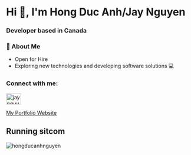 <h1 align="left">Hi 👋, I'm Hong Duc Anh/Jay Nguyen</h1>
<h3 align="left"> Developer based in Canada</h3>

### 🤖 About Me

- Open for Hire
- Exploring new technologies and developing software solutions 💻

<h3 align="left">Connect with me:</h3>
<p align="left">
<a href="https://www.linkedin.com/in/jaynguyen0606/" target="blank"><img align="center" src="https://cdn.jsdelivr.net/gh/devicons/devicon/icons/linkedin/linkedin-original.svg" alt="jaynguyen0606" height="30" width="40" /></a>
</p>

 <a href="https://thetechnorthman.com/" alt="Hong Duc Anh Nguyen">My Portfolio Website</a>


  


## Running sitcom
<p><img align="center" src="https://readme-jokes.vercel.app/api" alt="hongducanhnguyen"/></p>

